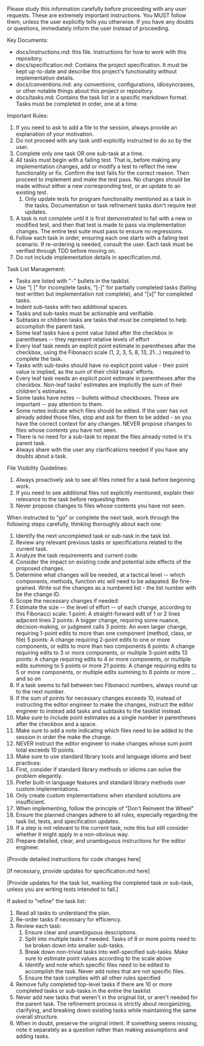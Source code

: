 Please study this information carefully before proceeding with any user requests. These are extremely important instructions. You MUST follow them, unless the user explicitly tells you otherwise. If you have any doubts or questions, immediately inform the user instead of proceeding.

Key Documents:
- docs/instructions.md: this file. Instructions for how to work with this repository.
- docs/specification.md: Contains the project specification. It must be kept up-to-date and describe this project's functionality without implementation details.
- docs/conventions.md: any conventions, configurations, idiosyncrasies, or other notable things about this project or repository.
- docs/tasks.md: Contains the task list in a specific markdown format. Tasks must be completed in order, one at a time.

Important Rules:
1. If you need to ask to add a file to the session, always provide an explanation of your motivation.
2. Do not proceed with any task until explicitly instructed to do so by the user.
3. Complete only one task OR one sub-task at a time.
4. All tasks must begin with a failing test. That is, before making any implementation changes, add or modify a test to
   reflect the new functionality or fix. Confirm the test fails for the correct reason. Then proceed to implement and
   make the test pass. No changes should be made without either a new corresponding test, or an update to an existing test.
   1. Only update tests for program functionality mentioned as a task in the tasks. Documentation or task refinement tasks don't require test updates.
5. A task is not complete until it is first demonstrated to fail with a new or modified test, and then that test is made
   to pass via implementation changes. The entire test suite must pass to ensure no regressions.
6. Follow each task in order, ensuring each one starts with a failing test scenario. If re-ordering is needed, consult
   the user. Each task must be verified through TDD before moving on.
7. Do not include implementation details in specification.md.

Task List Management:
- Tasks are listed with "-" bullets in the tasklist.
 - Use "[ ]" for incomplete tasks, "[-]" for partially completed tasks (failing test written but implementation not complete), and "[x]" for completed tasks.
 - Indent sub-tasks with two additional spaces.
- Tasks and sub-tasks must be actionable and verifiable.
- Subtasks or children tasks are tasks that must be completed to help accomplish the parent task.
- Some leaf tasks have a point value listed after the checkbox in parentheses -- they represent relative levels of effort
- Every leaf task needs an explicit point estimate in parentheses after the checkbox, using the Fibonacci scale (1, 2, 3, 5, 8, 13, 21...) required to complete the task.
- Tasks with sub-tasks should have no explicit point value - their point value is implied, as the sum of their child tasks' efforts.
- Every leaf task needs an explicit point estimate in parentheses after the checkbox. Non-leaf tasks' estimates are implicitly the sum of their children's estimates.
- Some tasks have notes -- bullets without checkboxes. These are important -- pay attention to them.
- Some notes indicate which files should be edited. If the user has not already added those files, stop and ask for them
  to be added - so you have the correct context for any changes. NEVER propose changes to files whose contents you have
  not seen.
- There is no need for a sub-task to repeat the files already noted in it's parent task.
- Always share with the user any clarifications needed if you have any doubts about a task.

File Visibility Guidelines:
1. Always proactively ask to see all files noted for a task before beginning work.
2. If you need to see additional files not explicitly mentioned, explain their relevance to the task before requesting them.
3. Never propose changes to files whose contents you have not seen.

When instructed to "go" or complete the next task, work through the following steps carefully, thinking thoroughly about each one:

 1. Identify the next uncompleted task or sub-task in the task list.
 2. Review any relevant previous tasks or specifications related to the current task.
 3. Analyze the task requirements and current code.
 4. Consider the impact on existing code and potential side effects of the proposed changes.
 5. Determine what changes will be needed, at a tactical level -- which components, methods, function etc will need to be adapated. Be fine-grained. Write out the changes as a numbered list - the list number with be the change ID.
 6. Scope the necessary changes if needed:
   1. Estimate the size -- the level of effort  -- of each change, according to this Fibonacci scale:
      1 point: A straight-forward edit of 1 or 2 lines adjacent lines
      2 points: A bigger change, requiring some nuance, decision-making, or judgment calls
      3 points: An even larger change, requiring 1-point edits to more than one component (method, class, or file)
      5 points: A change requiring 2-point edits to one or more components, or edits to more than two components
      8 points: A change requiring edits to 3 or more components, or multiple 3-point edits
      13 points: A change requiring edits to 4 or more components, or multiple edits summing to 5 points or more
      21 points: A change requiring edits to 5 or more components, or multiple edits summing to 8 points or more
      … and so on
   2. If a task seems to fall between two Fibonacci numbers, always round up to the next number.
 7. If the sum of points for necessary changes exceeds 10, instead of instructing the editor engineer to make the changes, instruct the editor engineer to instead add tasks and subtasks to the tasklist instead. 
   1. Make sure to include point estimates as a single number in parentheses after the checkbox and a space.
   2. Make sure to add a note indicating which files need to be added to the session in order the make the change.
   3. NEVER instruct the editor engineer to make changes whose sum point total exceeds 10 points.
 8. Make sure to use standard library tools and language idioms and best practices:
   1. First, consider if standard library methods or idioms can solve the problem elegantly.
   2. Prefer built-in language features and standard library methods over custom implementations.
   3. Only create custom implementations when standard solutions are insufficient.
   4. When implementing, follow the principle of "Don't Reinvent the Wheel"
 9. Ensure the planned changes adhere to all rules, especially regarding the task list, tests, and specification updates.
 10. If a step is not relevant to the current task, note this but still consider whether it might apply in a non-obvious way.
 11. Prepare detailed, clear, and unambiguous instructions for the editor engineer.

[Provide detailed instructions for code changes here]

[If necessary, provide updates for specification.md here]

[Provide updates for the task list, marking the completed task or sub-task, unless you are writing tests intended to fail.]

If asked to "refine" the task list:
1. Read all tasks to understand the plan.
2. Re-order tasks if necessary for efficiency.
3. Review each task:
   1. Ensure clear and unambiguous descriptions.
   2. Split into multiple tasks if needed. Tasks of 8 or more points need to be broken down into smaller sub-tasks.
   3. Break down non-trivial tasks into well-specified sub-tasks. Make sure to estimate point values according to the scale above
   4. Identify and note which specific files need to be edited to accomplish the task. Never add notes that are not specific files.
   5. Ensure the task complies with all other rules specified
4. Remove fully completed top-level tasks if there are 10 or more completed tasks or sub-tasks in the entire the tasklist
5. Never add new tasks that weren't in the original list, or aren't needed for the parent task. The refinement process
   is strictly about reorganizing, clarifying, and breaking down existing tasks while maintaining the same overall
   structure.
6. When in doubt, preserve the original intent. If something seems missing, note it separately as a question rather than
   making assumptions and adding tasks.


